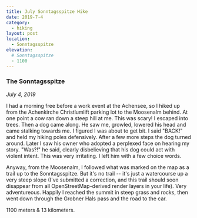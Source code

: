 ```yaml
---
title: July Sonntagsspitze Hike
date: 2019-7-4
category:
  - hiking
layout: post
location:
  - Sonntagsspitze
elevation:
  # Sonntagsspitze
  - 1100
---
```


### The Sonntagsspitze

_July 4, 2019_

I had a morning free before a work event at the Achensee, so I hiked up from
the Achenkirche Christlumlift parking lot to the Moosenalm behind. At one point a cow ran down a steep hill at me. This was scary!
I escaped into trees. Then a dog came along. He saw me, growled, lowered his head and came stalking towards
me. I figured I was about to get bit. I said "BACK!" and held my hiking poles defensively. After a few
more steps the dog turned around. Later I saw his owner who adopted a perplexed face on hearing my story.
"Was?!" he said, clearly disbelieving that his dog could act with violent intent. This was very irritating.
I left him with a few choice words.

Anyway, from the Moosenalm, I followed what was marked on the map as a trail up to the Sonntagsspitze.
But it's no trail -- it's just a watercourse up a very steep slope (I've submitted a correction, and this
trail should soon disappear from all OpenStreetMap-derived render layers in your life). Very adventureous.
Happily I reached the summit in steep grass and rocks, then went down through the Grobner Hals pass and the
road to the car.

1100 meters & 13 kilometers.
